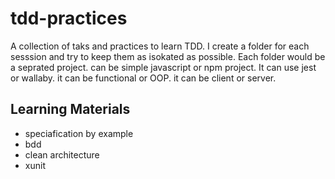 # tdd-practices
A collection of taks and practices to learn TDD. I create a folder for each sesssion and try to keep them as isokated as possible. Each folder would be a seprated project. can be simple javascript or npm project. It can use jest or wallaby. it can be functional or OOP. it can be client or server.


## Learning Materials
- speciafication by example
- bdd
- clean architecture
- xunit

